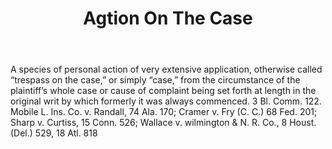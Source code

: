 ---
title: Agtion On The Case
letter: A
permalink: "/definitions/bld-agtion-on-the-case.html"
body: A species of personal action of very extensive application, otherwise called
  “trespass on the case,” or simply “case,” from the circumstance of the plaintiff’s
  whole case or cause of complaint being set forth at length in the original writ
  by which formerly it was always commenced. 3 Bl. Comm. 122. Mobile L. Ins. Co. v.
  Randall, 74 Ala. 170; Cramer v. Fry (C. C.) 68 Fed. 201; Sharp v. Curtiss, 15 Conn.
  526; Wallace v. wilmington & N. R. Co., 8 Houst. (Del.) 529, 18 Atl. 818
published_at: '2018-07-07'
source: Black's Law Dictionary 2nd Ed (1910)
layout: post
---